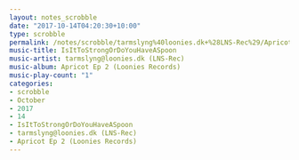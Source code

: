 ```yaml
---
layout: notes_scrobble
date: "2017-10-14T04:20:30+10:00"
type: scrobble
permalink: /notes/scrobble/tarmslyng%40loonies.dk+%28LNS-Rec%29/Apricot+Ep+2+%28Loonies+Records%29/cd1e2fd6a48dd6c87975b95131c1825f171e5078.html
music-title: IsItToStrongOrDoYouHaveASpoon
music-artist: tarmslyng@loonies.dk (LNS-Rec)
music-album: Apricot Ep 2 (Loonies Records)
music-play-count: "1"
categories:
- scrobble
- October
- 2017
- 14
- IsItToStrongOrDoYouHaveASpoon
- tarmslyng@loonies.dk (LNS-Rec)
- Apricot Ep 2 (Loonies Records)
---
```

